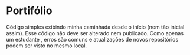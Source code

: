 # Portifólio
Código simples exibindo minha caminhada desde o início (nem tão inicial assim). Esse código não deve ser alterado nem publicado. Como apenas um estudante , erros são comuns e atualizações de novos repositórios podem ser visto no mesmo local.
